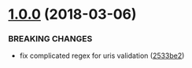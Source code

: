 <a name="1.0.0"></a>
# [1.0.0](https://github.com/apiaryio/Amanda/v0.5.1...v1.0.0) (2018-03-06)


### BREAKING CHANGES

* fix complicated regex for uris validation ([2533be2](https://github.com/apiaryio/Amanda/commit/2533be2))
